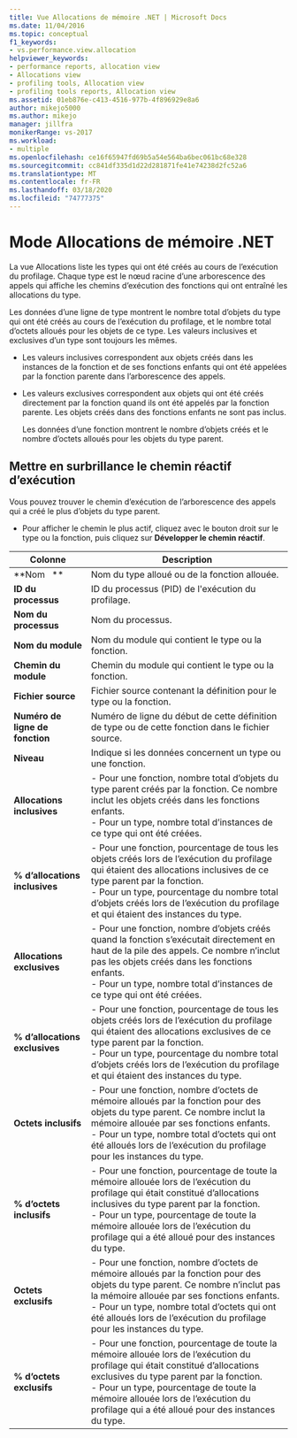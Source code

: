 ```yaml
---
title: Vue Allocations de mémoire .NET | Microsoft Docs
ms.date: 11/04/2016
ms.topic: conceptual
f1_keywords:
- vs.performance.view.allocation
helpviewer_keywords:
- performance reports, allocation view
- Allocations view
- profiling tools, Allocation view
- profiling tools reports, Allocation view
ms.assetid: 01eb876e-c413-4516-977b-4f896929e8a6
author: mikejo5000
ms.author: mikejo
manager: jillfra
monikerRange: vs-2017
ms.workload:
- multiple
ms.openlocfilehash: ce16f65947fd69b5a54e564ba6bec061bc68e328
ms.sourcegitcommit: cc841df335d1d22d281871fe41e74238d2fc52a6
ms.translationtype: MT
ms.contentlocale: fr-FR
ms.lasthandoff: 03/18/2020
ms.locfileid: "74777375"
---
```

# <a name="net-memory-allocations-view"></a>Mode Allocations de mémoire .NET
La vue Allocations liste les types qui ont été créés au cours de l’exécution du profilage. Chaque type est le nœud racine d’une arborescence des appels qui affiche les chemins d’exécution des fonctions qui ont entraîné les allocations du type.

 Les données d’une ligne de type montrent le nombre total d’objets du type qui ont été créés au cours de l’exécution du profilage, et le nombre total d’octets alloués pour les objets de ce type. Les valeurs inclusives et exclusives d’un type sont toujours les mêmes.

- Les valeurs inclusives correspondent aux objets créés dans les instances de la fonction et de ses fonctions enfants qui ont été appelées par la fonction parente dans l’arborescence des appels.

- Les valeurs exclusives correspondent aux objets qui ont été créés directement par la fonction quand ils ont été appelés par la fonction parente. Les objets créés dans des fonctions enfants ne sont pas inclus.

  Les données d’une fonction montrent le nombre d’objets créés et le nombre d’octets alloués pour les objets du type parent.

## <a name="highlight-the-execution-hot-path"></a>Mettre en surbrillance le chemin réactif d’exécution
 Vous pouvez trouver le chemin d’exécution de l’arborescence des appels qui a créé le plus d’objets du type parent.

- Pour afficher le chemin le plus actif, cliquez avec le bouton droit sur le type ou la fonction, puis cliquez sur **Développer le chemin réactif**.

|Colonne|Description|
|------------|-----------------|
|**Nom   **|Nom du type alloué ou de la fonction allouée.|
|**ID du processus**|ID du processus (PID) de l'exécution du profilage.|
|**Nom du processus**|Nom du processus.|
|**Nom du module**|Nom du module qui contient le type ou la fonction.|
|**Chemin du module**|Chemin du module qui contient le type ou la fonction.|
|**Fichier source**|Fichier source contenant la définition pour le type ou la fonction.|
|**Numéro de ligne de fonction**|Numéro de ligne du début de cette définition de type ou de cette fonction dans le fichier source.|
|**Niveau**|Indique si les données concernent un type ou une fonction.|
|**Allocations inclusives**|-   Pour une fonction, nombre total d’objets du type parent créés par la fonction. Ce nombre inclut les objets créés dans les fonctions enfants.<br />-   Pour un type, nombre total d’instances de ce type qui ont été créées.|
|**% d’allocations inclusives**|-   Pour une fonction, pourcentage de tous les objets créés lors de l’exécution du profilage qui étaient des allocations inclusives de ce type parent par la fonction.<br />-   Pour un type, pourcentage du nombre total d’objets créés lors de l’exécution du profilage et qui étaient des instances du type.|
|**Allocations exclusives**|-   Pour une fonction, nombre d’objets créés quand la fonction s’exécutait directement en haut de la pile des appels. Ce nombre n’inclut pas les objets créés dans les fonctions enfants.<br />-   Pour un type, nombre total d’instances de ce type qui ont été créées.|
|**% d’allocations exclusives**|-   Pour une fonction, pourcentage de tous les objets créés lors de l’exécution du profilage qui étaient des allocations exclusives de ce type parent par la fonction.<br />-   Pour un type, pourcentage du nombre total d’objets créés lors de l’exécution du profilage et qui étaient des instances du type.|
|**Octets inclusifs**|-   Pour une fonction, nombre d’octets de mémoire alloués par la fonction pour des objets du type parent. Ce nombre inclut la mémoire allouée par ses fonctions enfants.<br />-   Pour un type, nombre total d’octets qui ont été alloués lors de l’exécution du profilage pour les instances du type.|
|**% d’octets inclusifs**|-   Pour une fonction, pourcentage de toute la mémoire allouée lors de l’exécution du profilage qui était constitué d’allocations inclusives du type parent par la fonction.<br />-   Pour un type, pourcentage de toute la mémoire allouée lors de l’exécution du profilage qui a été alloué pour des instances du type.|
|**Octets exclusifs**|-   Pour une fonction, nombre d’octets de mémoire alloués par la fonction pour des objets du type parent. Ce nombre n’inclut pas la mémoire allouée par ses fonctions enfants.<br />-   Pour un type, nombre total d’octets qui ont été alloués lors de l’exécution du profilage pour les instances du type.|
|**% d’octets exclusifs**|-   Pour une fonction, pourcentage de toute la mémoire allouée lors de l’exécution du profilage qui était constitué d’allocations exclusives du type parent par la fonction.<br />-   Pour un type, pourcentage de toute la mémoire allouée lors de l’exécution du profilage qui a été alloué pour des instances du type.|
